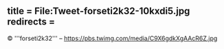 title = File:Tweet-forseti2k32-10kxdi5.jpg
redirects =
---

© '''forseti2k32''' – https://pbs.twimg.com/media/C9X6gdkXgAAcR6Z.jpg
